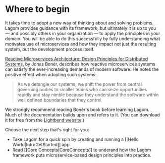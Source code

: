 # Where to begin

It takes time to adopt a new way of thinking about and solving problems. Lagom provides guidance with its framework, but ultimately it is up to you &#8212; and possibly others in your organization &#8212; to apply the principles in your domain. You will be able to do this successfully by fully understanding what motivates use of microservices and how they impact not just the resulting system, but the development process itself.

[Reactive Microservices Architecture: Design Principles for Distributed Systems](http://www.oreilly.com/programming/free/reactive-microservices-architecture.html), by Jonas Bonér, describes how reactive microservices systems can satisfy the ever-increasing demands of modern software. He notes the positive effect when adopting such systems:

> As we detangle our systems, we shift the power from central governing bodies to smaller teams who can seize opportunities rapidly and stay nimble because they understand the software within well defined boundaries that they control.

We strongly recommend reading Bonér's book before learning Lagom. Much of the documentation builds upon and refers to it. (You can download it for free from the [Lightbend website](http://www.lightbend.com/resources/e-books).)

Choose the next step that's right for you:

* Take Lagom for a quick spin by creating and running a [[Hello World|IntroGetStarted]] app.
* Read [[Core Concepts|CoreConcepts]] to underand how the Lagom framework puts microservice-based design principles into practice.